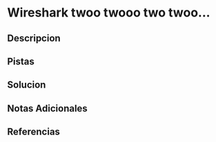 # Wireshark twoo twooo two twoo...

## Descripcion

## Pistas

## Solucion 

## Notas Adicionales

## Referencias